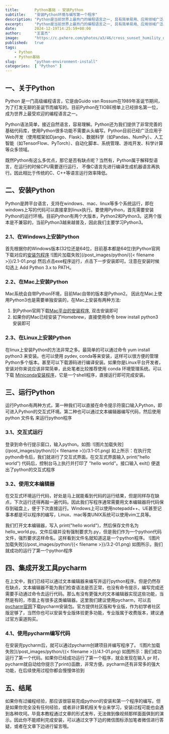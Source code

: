 ```yaml
---
title:       Python基础 - 安装Python
subtitle:    "安装Python环境与编写第一个程序"
description: "Python是当前世界上最热门的编程语言之一, 具有简单易用、应用领域广泛、强大的库支持、跨平台等诸多优点。本文我们从零开始，进行Python解释器的安装以及安装Python的集成开发工具 pycharm。以及编写我们的第一个Python程序"
excerpt:     "Python是当前世界上最热门的编程语言之一, 具有简单易用、应用领域广泛、强大的库支持、跨平台等诸多优点。本文我们从零开始，进行Python解释器的安装以及安装Python的集成开发工具 pycharm。以及编写我们的第一个Python程序"
date:        2024-12-19T14:25:59+08:00
author:      "王富杰"
image:       "https://c.pxhere.com/photos/a3/46/cross_sunset_humility_devotion_silhouette_human_kneeling_knee-607081.jpg!d"
published:   true
tags:
    - Python
    - Python基础
slug:        "python-environment-install"
categories:  [ "Python" ]
---
```


## 一、关于Python
Python 是一门高级编程语言，它是由Guido van Rossum在1989年圣诞节期间，为了打发无聊的圣诞节而编写的。目前Python在TIOBE榜单上已经排名第一位，成为世界上最受欢迎的编程语言之一。

Python语法简单，接近自然语言，容易理解。Python还为我们提供了非常完善的基础代码库，使用Python很多功能不需要从头编写。Python目前已经广泛应用于Web开发（使用框架如Django、Flask）、数据科学（如Pandas、NumPy）、人工智能（如TensorFlow、PyTorch）、自动化脚本、系统管理、游戏开发、科学计算等众多领域。

既然Python有这么多优点，那它是否有缺点呢？当然有，Python属于解释型语言，在运行的时候CPU需要逐行运行， 不像C语言先进行编译生成机器语言再执行。因此相比于传统的C、C++等语言运行效率降低。

## 二、安装Python
Python是跨平台语言，支持在windows、mac、linux等多个系统运行，即在windows上写的代码可以直接拿到linux执行。要使用Python，首先需要安装Python的运行环境。目前Python有两个大版本，Python2和Python3。这两个版本是不兼容的，当前Python3越来越普及，因此我们主要学习Python3。

### 2.1、在Windows上安装Python
首先根据你的Windows版本(32位还是64位，目前基本都是64位)到Python官网下载对应的[安装包程序](https://www.python.org/downloads/windows/)
![图片加载失败](/post_images/python/{{< filename >}}/2.1-01.png)
然后点击exe程序运行，点击下一步安装即可。注意在安装时候勾选上 Add Python 3.x to PATH。

### 2.2、在Mac上安装Python
Mac系统会自带Python环境，目前Mac自带的版本是Python2。 因此在Mac上使用Python3也是需要单独安装的，在Mac上安装有两种方法:

1. 到Python官网下载[Mac平台的安装程序](https://www.python.org/downloads/macos/), 双击安装即可
2. 如果你的Mac已经安装了Homebrew，直接使用命令 brew install python3 安装即可
   
### 2.3、在Linux上安装Python
在linux上安装Python的方法非常之多。最简单的可以通过命令 yum install python3 来安装。也可以使用 pydev, conda等来安装，这样可以很方便的管理Python多个版本。甚至可以下载源码进行编译安装。如果你是Linux平台开发者，安装对你来说应该非常简单，此处笔者比较推荐使用 conda 环境管理系统。可以下载 [Miniconda安装程序](https://repo.anaconda.com/miniconda/)，它是一个shell程序，直接运行即可完成安装。

## 三、运行Python
运行Python有两种方式，第一种我们可以直接在命令提示符窗口输入Python，即可进入Python的交互式环境。第二种也可以通过文本编辑器编写代码，然后使用 python 文件名 来运行python程序

### 3.1、交互式运行
登录到命令行提示窗口，输入python。如图:
![图片加载失败](/post_images/python/{{< filename >}}/3.1-01.png)
如上所示：在执行完python命令后，我们就进行了交互式界面。在交互式界面输入 print("hello world") 代码后，控制台马上执行并打印了 "hello world"。接口输入 exit() 便退出了python的交互式程序

### 3.2、使用文本编辑器
在交互式环境运行代码，好处是马上就能看到代码的运行结果，但是同样存在缺点，下次运行还得再敲一遍代码。因此我们写程序通常需要用文本编辑器将代码保存到磁盘上，便于下次直接运行。Windows上可以使用notepadd++、UE甚至记事本都是可以程序的编写，Linux、mac等类UNIX系统可以使用vim工具等。

我们打开文本编辑器，写入 print("hello world")，然后保存文件名为 hello_world.py。文件后缀并没有强制要求为.py，但是我们作为一个python代码文件，强烈要求这样命名。这样看到文件名就知道这是一个python程序。
![图片加载失败](/post_images/python/{{< filename >}}/3.2-01.png)
如图所示，我们就成功的运行了第一个python程序

## 四、集成开发工具pycharm
在上文中，我们已经可以通过文本编辑器来编写并运行python程序。但是仍然存在缺点，文本编辑器不能为我们检查语法是否正常，也没有命令提示，编写完成还需要手动通过命令去运行代码。那么有没有更强大的文本编辑器实现这些功能，当然是有的，市面上有很多这类编辑器。这里我们建议使用pycharm，可以去[pycharm官网](https://www.jetbrains.com/pycharm/download/?section=windows)下载pycharm安装包。官方提供社区版和专业版，作为初学者社区版足够了，当然你也可以安装专业版体验更多功能，专业版属于收费版本，建议通过官方渠道购买。

### 4.1、使用pycharm编写代码
在安装完pycharm后，就可以通过pycharm创建项目并编写程序了。
![图片加载失败](/post_images/python/{{< filename >}}/4.1-01.png)
如图所示：我们成功运行了第一个代码。如果你已经成功运行了第一个程序，就会发现在输入 pr 时，pycharm就自动给你提示了print()函数，非常方便。pycharm还有非常多的强大功能，在后续使用过程你都会慢慢体验到

## 五、结尾
如果你有过编程经验，那应该很容易完成python的安装和第一个程序的编写。但是如果你完全没有任何经验，或者非计算机相关专业来学习，安装过程可能也会遇到各种坎坷。毕竟本教程通过文章的形式发布，无法做到像视频那样面面俱到的演示。因此你不能顺利完成安装，可以通过文字下边的微信图标添加笔者微信进行答疑，或者在文章下边进行留言哦。


